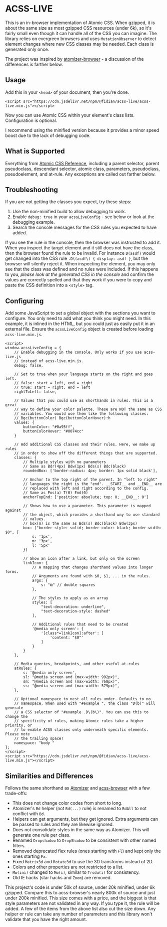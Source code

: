 ACSS-LIVE
=========

This is an in-browser implementation of Atomic CSS. When gzipped, it is about the same size as most gzipped CSS resources (under 6k), so it's fairly small even though it can handle all of the CSS you can imagine. The library relies on evergreen browsers and uses `MutationObserver` to detect element changes where new CSS classes may be needed. Each class is generated only once.

The project was inspired by [atomizer-browser](https://github.com/acss-io/acss-browser) - a discussion of the differences is farther below.


Usage
-----

Add this in your `<head>` of your document, then you're done.

    <script src="https://cdn.jsdelivr.net/npm/@fidian/acss-live/acss-live.min.js"></script>

Now you can use Atomic CSS within your element's class lists. Configuration is optional.

I recommend using the minified version because it provides a minor speed boost due to the lack of debugging code.


What is Supported
-----------------

Everything from [Atomic CSS Reference](https://acss.io/reference.html), including a parent selector, parent pseudoclass, descendant selector, atomic class, parameters, pseudoclass, pseudoelement, and at-rule. Any exceptions are called out farther below.


Troubleshooting
---------------

If you are not getting the classes you expect, try these steps:

1. Use the non-minified build to allow debugging to work.
2. Enable `debug: true` in your `acssLiveConfig` - see below or look at the debugging example.
3. Search the console messages for the CSS rules you expected to have added.

If you see the rule in the console, then the browser was instructed to add it. When you inspect the target element and it still does not have the class, then the browser found the rule to be invalid. For instance `D(asdf)` would get changed into the CSS rule `.D\(asdf\) { display: asdf }`, but the browser will silently reject it. When inspecting the element, you may only see that the class was defined and no rules were included. If this happens to you, *please look at the generated CSS in the console* and confirm the values are correctly spelled and that they work if you were to copy and paste the CSS definition into a `<style>` tag.


Configuring
-----------

Add some JavaScript to set a global object with the sections you want to configure. You only need to add what you think you might need. In this example, it is inlined in the HTML, but you could just as easily put it in an external file. Ensure the `acssLiveConfig` object is created before loading `acss-live.min.js`.

    <script>
    window.acssLiveConfig = {
        // Enable debugging in the console. Only works if you use acss-live.js
        // instead of acss-live.min.js.
        debug: false,

        // Set to true when your language starts on the right and goes left.
        // false: start = left, end = right
        // true: start = right, end = left
        rightToLeft: false,

        // Values that you could use as shorthands in rules. This is a great
        // way to define your color palette. These are NOT the same as CSS
        // variables. You would use them like the following classes:
        // Bgc(buttonColor) Bgc(buttonColorHover):h
        values: {
            buttonColor: "#0a95ff",
            buttonColorHover: "#0074cc"
        }

        // Add additional CSS classes and their rules. Here, we make up rules
        // in order to show off the different things that are supported.
        classes: {
            // Multiple styles with no parameters
            // Same as Bdr(4px) Bdw(1px) Bds(s) Bdc(black)
            roundedBox: ['border-radius: 4px; border: 1px solid black'],

            // Anchor to the top right of the parent. In "left to right"
            // languages the right is the "end". __START__ and __END__ are
            // replaced with left and right according to the config.
            // Same as Pos(a) T(0) End(0)
            anchorTopEnd: ['position: absolute; top: 0; __END__: 0']

            // Shows how to use a parameter. This parameter is mapped against
            // the object, which provides a shorthand way to use standard
            // values.
            // box(m) is the same as Bds(s) Bdc(black) Bdw(3px)
            box: ["border-style: solid; border-color: black; border-width: $0", {
                s: '1px',
                m: '3px',
                l: '5px'
            }]

            // Show an icon after a link, but only on the screen
            linkIcon: {
                // A mapping that changes shorthand values into longer forms.
                // Arguments are found with $0, $1, ... in the rules.
                args: {
                    s: "⧉" // double squares
                },

                // The styles to apply as an array
                styles: [
                    "text-decoration: underline",
                    "text-decoration-style: dashed"
                ],

                // Additional rules that need to be created
                '@media only screen': {
                    '[class*=linkIcon]:after': [
                        'content: "$0"'
                    ]
                }
            }
        },

        // Media queries, breakpoints, and other useful at-rules
        atRules: {
            s: '@media only screen',
            sl: "@media screen and (max-width: 992px)",
            sm: "@media screen and (max-width: 768px)",
            ss: "@media screen and (max-width: 575px)",
        },

        // Optional namespace to nest all rules under. Defaults to no
        // namespace. When used with "#example ", the class "D(b)" will generate
        // a CSS selector of "#example .D\(b\)". You can use this to change the
        // specificity of rules, making Atomic rules take a higher priority, or
        // to enable ACSS classes only underneath specific elements. Please note
        // the trailing space!
        namespace: "body "
    };
    </script>
    <script src="https://cdn.jsdelivr.net/npm/@fidian/acss-live/acss-live.min.js"></script>


Similarities and Differences
----------------------------

Follows the same shorthand as [Atomizer](https://acss.io/reference.html) and [acss-browser](https://github.com/acss-io/acss-browser) with a few trade-offs:

* This does not change color codes from short to long.
* Atomizer's `Bd` helper (not `Bd(...)` rule) is renamed to `BdAll` to not conflict with `Bd`.
* Helpers can get arguments, but they get ignored. Extra arguments can be passed to rules and they are likewise ignored.
* Does not consolidate styles in the same way as Atomizer. This will generate one rule per class.
* Renamed `Dropshadow` to `DropShadow` to be consistent with other named filters.
* Removed deprecated flex rules (ones starting with `Fl`) and kept only the ones starting `Fx`.
* Fixed `Matrix3d` and `Rotate3d` to use the 3D transforms instead of 2D.
* Colors and other properties are not restricted to a list.
* `Mw(ini)` changed to `Mw(i)`, similar to `Trsdu(i)` for consistency.
* Old IE hacks (star hacks and `Zoom`) are removed.

This project's code is under 50k of source, under 20k minified, under 6k gzipped. Compare this to acss-browser's nearly 800k of source and just under 200k minified. This size comes with a price, and the biggest is that style parameters are not validated in any way. If you type it, the rule will be added. A few of the items from the above list also cut the size down. Any helper or rule can take any number of parameters and this library won't validate that you have the right amount.
